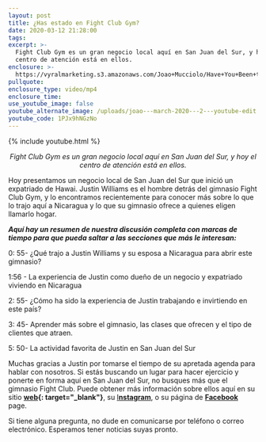 ```yaml
---
layout: post
title: ¿Has estado en Fight Club Gym?
date: 2020-03-12 21:28:00
tags:
excerpt: >-
  Fight Club Gym es un gran negocio local aquí en San Juan del Sur, y hoy el
  centro de atención está en ellos.
enclosure: >-
  https://vyralmarketing.s3.amazonaws.com/Joao+Mucciolo/Have+You+Been+to+Fight+Club+Gym_.mp4
pullquote:
enclosure_type: video/mp4
enclosure_time:
use_youtube_image: false
youtube_alternate_image: /uploads/joao---march-2020---2---youtube-edit.jpg
youtube_code: 1PJx9hNGzNo
---
```


{% include youtube.html %}

<p style="text-align: center;"><em>Fight Club Gym es un gran negocio local aquí en San Juan del Sur, y hoy el centro de atención está en ellos.</em></p>

Hoy presentamos un negocio local de San Juan del Sur que inici&oacute; un expatriado de Hawai. Justin Williams es el hombre detr&aacute;s del gimnasio Fight Club Gym, y lo encontramos recientemente para conocer m&aacute;s sobre lo que lo trajo aqu&iacute; a Nicaragua y lo que su gimnasio ofrece a quienes eligen llamarlo hogar.

***Aqu&iacute; hay un resumen de nuestra discusi&oacute;n completa con marcas de tiempo para que pueda saltar a las secciones que m&aacute;s le interesan:***

0: 55- &iquest;Qu&eacute; trajo a Justin Williams y su esposa a Nicaragua para abrir este gimnasio?

1:56 - La experiencia de Justin como due&ntilde;o de un negocio y expatriado viviendo en Nicaragua

2: 55- &iquest;C&oacute;mo ha sido la experiencia de Justin trabajando e invirtiendo en este pa&iacute;s?

3: 45- Aprender m&aacute;s sobre el gimnasio, las clases que ofrecen y el tipo de clientes que atraen.

5: 50- La actividad favorita de Justin en San Juan del Sur

Muchas gracias a Justin por tomarse el tiempo de su apretada agenda para hablar con nosotros. Si est&aacute;s buscando un lugar para hacer ejercicio y ponerte en forma aqu&iacute; en San Juan del Sur, no busques m&aacute;s que el gimnasio Fight Club. Puede obtener m&aacute;s informaci&oacute;n sobre ellos aqu&iacute; en su sitio **[web](http://fightclubgymsjds.com/){: target="_blank"}**, su [I**nstagram**](https://www.instagram.com/fightclubgym_sjds/), o su p&aacute;gina de **[Facebook](https://www.facebook.com/GymSJDS/)** page.

Si tiene alguna pregunta, no dude en comunicarse por tel&eacute;fono o correo electr&oacute;nico. Esperamos tener noticias suyas pronto.
